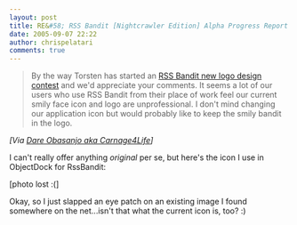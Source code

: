 ```yaml
---
layout: post
title: RE&#58; RSS Bandit [Nightcrawler Edition] Alpha Progress Report
date: 2005-09-07 22:22
author: chrispelatari
comments: true
---
```

<blockquote>By the way Torsten has started an <a title="Torsten Rendelmann" href="http://www.rendelmann.info/blog/PermaLink.aspx?guid=1515446d-c611-4f44-8ac2-1ce7018084bc">RSS
Bandit new logo design contest</a> and we'd appreciate your comments. It seems
a lot of our users who use RSS Bandit from their place of work feel our
current smily face icon and logo are unprofessional. I don't mind changing our
application icon but would probably like to keep the smily bandit in the
logo.</blockquote>
<i>[Via <a href="http://www.25hoursaday.com/weblog/PermaLink.aspx?guid=c676193f-1a01-4230-a135-d05064389636">Dare
Obasanjo aka Carnage4Life</a>]</i>

I can't really offer anything <em>original</em> per se, but here's the icon I
use in ObjectDock for RssBandit:

[photo lost :(]

Okay, so I just slapped an eye patch on an existing image I found somewhere
on the net...isn't that what the current icon is, too? :)
